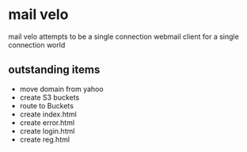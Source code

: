 mail velo
=============

mail velo attempts to be a single connection webmail client for a single connection world

outstanding items
-----------------
* move domain from yahoo
* create S3 buckets
* route to Buckets
* create index.html
* create error.html
* create login.html
* create reg.html
